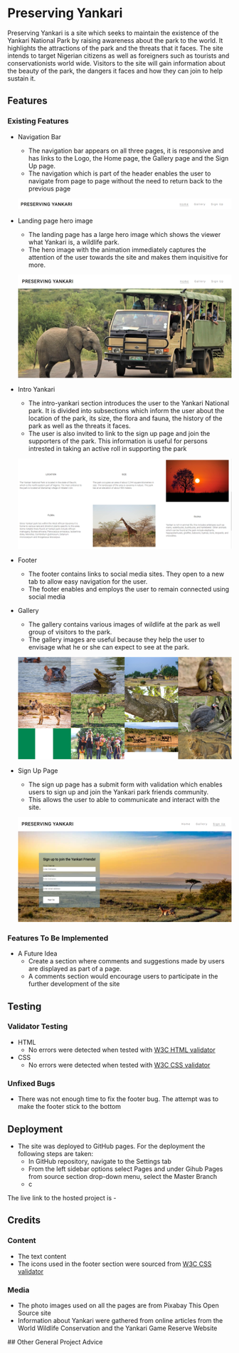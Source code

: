 # Preserving Yankari

Preserving Yankari is a site which seeks to maintain the existence of the Yankari National Park by raising awareness about the park to the world. It highlights the attractions of the park and the threats that it faces. The site intends to target Nigerian citizens as well as foreigners such as tourists and conservationists world wide. Visitors to the site will gain information about the beauty of the park, the dangers it faces and how they can join to help sustain it.

## Features
### Existing Features
- Navigation Bar
    - The navigation bar appears on all three pages, it is responsive and has links to the Logo, the Home page, the Gallery page and the Sign Up page.
    - The navigation which is part of the header enables the user to navigate from page to page without the need to return back to the previous page

    ![navigation bar](assets/images/screenshots/navigationbar.png)
- Landing page hero image
    - The landing page has a large hero image which shows the viewer what Yankari is, a wildlife park. 
    - The hero image with the animation immediately captures the attention of the user towards the site and makes them inquisitive for more.    

    ![landing page image](assets/images/screenshots/landing_page.png)
- Intro Yankari
    - The intro-yankari section introduces the user to the Yankari National park. It is divided into subsections which inform the user about the location of the park, its size, the flora and fauna, the history of the park as well as the threats it faces.
    - The user is also invited to link to the sign up page and join the supporters of the park. This information is useful for persons intrested in taking an active roll in supporting the park

    ![intro section](assets/images/screenshots/intro_section.png)
- Footer
    - The footer contains links to social media sites. They open to a new tab to allow easy navigation for the user.
    - The footer enables and employs the user to remain connected using social media
- Gallery
    - The gallery contains various images of wildlife at the park as well group of visitors to the park.
    - The gallery images are useful because they help the user to envisage what he or she can expect to see at the park.

    ![gallery images](assets/images/screenshots/gallery.png)
- Sign Up Page
    - The sign up page has a submit form with validation which enables users to sign up and join the Yankari park friends community. 
    - This allows the user to able to communicate and interact with the site.

   ![sign up page](assets/images/screenshots/signup.png) 
### Features To Be Implemented
 - A Future Idea
    - Create a section where comments and suggestions made by users are displayed as part of a page.
    - A comments section would encourage users to participate in the further development of the site
## Testing
### Validator Testing
- HTML
    - No errors were detected when tested with [W3C HTML validator](https://validator.w3.org/)
- CSS 
    - No errors were detected when tested with [W3C CSS validator](https://jigsaw.w3.org/css-validator/)
### Unfixed Bugs
- There was not enough time to fix the footer bug. The attempt was to make the footer stick to the bottom
## Deployment
- The site was deployed to GitHub pages. For the deployment the following steps are taken:
    - In GitHub repository, navigate to the Settings tab
    - From the left sidebar options select Pages and under Gihub Pages from source section drop-down menu, select the Master Branch
    - c

The live link to the hosted project is - 


## Credits
### Content
- The text content
- The icons used in the footer section were sourced from [W3C CSS validator](https://jigsaw.w3.org/css-validator/) 
### Media

<ul>
    <li>The photo images used on all the pages are from Pixabay This Open Source site</li>
    <li>Information about Yankari were gathered from online articles from the World Wildlife Conservation and the Yankari Game Reserve Website</li>
  
</ul>
## Other General Project Advice